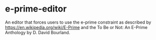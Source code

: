 # e-prime-editor
An editor that forces users to use the e-prime constraint as described by https://en.wikipedia.org/wiki/E-Prime and the To Be or Not: An E-Prime Anthology by D. David Bourland.
